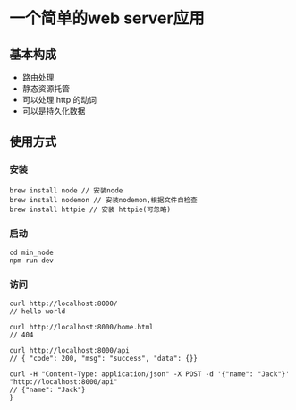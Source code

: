 # 一个简单的web server应用

## 基本构成
- 路由处理
- 静态资源托管
- 可以处理 http 的动词
- 可以是持久化数据

## 使用方式
### 安装
````````
brew install node // 安装node
brew install nodemon // 安装nodemon,根据文件自检查
brew install httpie // 安装 httpie(可忽略)
````````

### 启动
```````
cd min_node
npm run dev
```````
### 访问
```````
curl http://localhost:8000/ 
// hello world

curl http://localhost:8000/home.html
// 404

curl http://localhost:8000/api
// { "code": 200, "msg": "success", "data": {}}

curl -H "Content-Type: application/json" -X POST -d '{"name": "Jack"}' "http://localhost:8000/api"
// {"name": "Jack"}
}
```````
